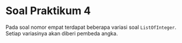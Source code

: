 # Soal Praktikum 4
Pada soal nomor empat terdapat beberapa variasi soal `ListOfInteger`. Setiap variasinya akan diberi pembeda angka.